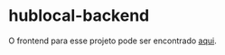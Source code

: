 # hublocal-backend

O frontend para esse projeto pode ser encontrado [aqui](https://github.com/cpcm94/hublocal-frontend).
